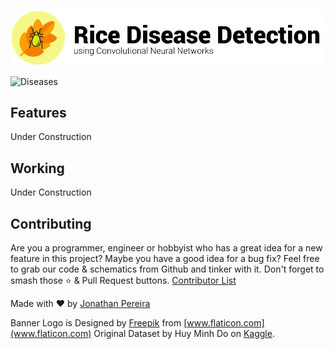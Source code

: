 ![Banner](https://github.com/jonathanrjpereira/Rice-Disease-Classification/blob/master/img/Banner.svg)

![Diseases](https://github.com/jonathanrjpereira/Rice-Disease-Classification/blob/master/img/Diseases_2.svg)



## Features
Under Construction

## Working
Under Construction



## Contributing
Are you a programmer, engineer or hobbyist who has a great idea for a new feature in this project? Maybe you have a good idea for a bug fix? Feel free to grab our code & schematics from Github and tinker with it. Don't forget to smash those ⭐️ & Pull Request buttons. [Contributor List](https://github.com/jonathanrjpereira/Rice-Disease-Classification/graphs/contributors)

Made with ❤️ by [Jonathan Pereira](https://github.com/jonathanrjpereira)

Banner Logo is Designed by [Freepik](https://www.freepik.com/) from [www.flaticon.com](www.flaticon.com)
Original Dataset by Huy Minh Do on [Kaggle](https://www.kaggle.com/minhhuy2810/rice-diseases-image-dataset).
